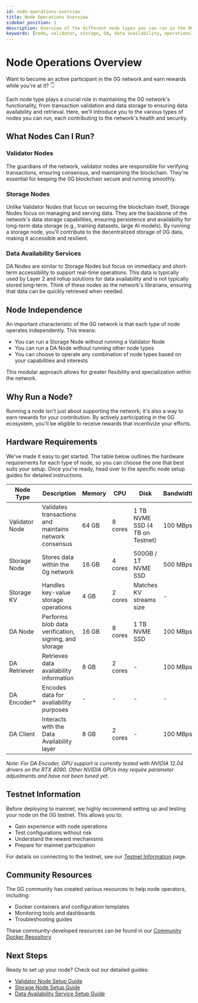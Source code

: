 ```yaml
---
id: node-operations-overview
title: Node Operations Overview
sidebar_position: 1
description: Overview of the different node types you can run in the 0G network
keywords: [node, validator, storage, DA, data availability, operations]
---
```


# Node Operations Overview

Want to become an active participant in the 0G network and earn rewards while you're at it? 👇

Each node type plays a crucial role in maintaining the 0G network's functionality, from transaction validation and data storage to ensuring data availability and retrieval. Here, we'll introduce you to the various types of nodes you can run, each contributing to the network's health and security.

## What Nodes Can I Run?

### Validator Nodes
The guardians of the network, validator nodes are responsible for verifying transactions, ensuring consensus, and maintaining the blockchain. They're essential for keeping the 0G blockchain secure and running smoothly.

### Storage Nodes
Unlike Validator Nodes that focus on securing the blockchain itself, Storage Nodes focus on managing and serving data. They are the backbone of the network's data storage capabilities, ensuring persistence and availability for long-term data storage (e.g., training datasets, large AI models). By running a storage node, you'll contribute to the decentralized storage of 0G data, making it accessible and resilient.

### Data Availability Services
DA Nodes are similar to Storage Nodes but focus on immediacy and short-term accessibility to support real-time operations. This data is typically used by Layer 2 and rollup solutions for data availability and is not typically stored long-term. Think of these nodes as the network's librarians, ensuring that data can be quickly retrieved when needed.

## Node Independence

An important characteristic of the 0G network is that each type of node operates independently. This means:

- You can run a Storage Node without running a Validator Node
- You can run a DA Node without running other node types
- You can choose to operate any combination of node types based on your capabilities and interests

This modular approach allows for greater flexibility and specialization within the network.

## Why Run a Node?

Running a node isn't just about supporting the network; it's also a way to earn rewards for your contribution. By actively participating in the 0G ecosystem, you'll be eligible to receive rewards that incentivize your efforts.

## Hardware Requirements

We've made it easy to get started. The table below outlines the hardware requirements for each type of node, so you can choose the one that best suits your setup. Once you're ready, head over to the specific node setup guides for detailed instructions.

| Node Type | Description | Memory | CPU | Disk | Bandwidth |
|-----------|-------------|--------|-----|------|-----------|
| Validator Node | Validates transactions and maintains network consensus | 64 GB | 8 cores | 1 TB NVME SSD (4 TB on Testnet) | 100 MBps |
| Storage Node | Stores data within the 0g network | 16 GB | 4 cores | 500GB / 1T NVME SSD | 500 MBps |
| Storage KV | Handles key-value storage operations | 4 GB | 2 cores | Matches KV streams size | - |
| DA Node | Performs blob data verification, signing, and storage | 16 GB | 8 cores | 1 TB NVME SSD | 100 MBps |
| DA Retriever | Retrieves data availability information | 8 GB | 2 cores | - | 100 MBps |
| DA Encoder* | Encodes data for availability purposes | - | - | - | - |
| DA Client | Interacts with the Data Availability layer | 8 GB | 2 cores | - | 100 MBps |

*Note: For DA Encoder, GPU support is currently tested with NVIDIA 12.04 drivers on the RTX 4090. Other NVIDIA GPUs may require parameter adjustments and have not been tuned yet.*

## Testnet Information

Before deploying to mainnet, we highly recommend setting up and testing your node on the 0G testnet. This allows you to:

- Gain experience with node operations
- Test configurations without risk
- Understand the reward mechanisms
- Prepare for mainnet participation

For details on connecting to the testnet, see our [Testnet Information](/node-operations/testnet-information) page.

## Community Resources

The 0G community has created various resources to help node operators, including:
- Docker containers and configuration templates
- Monitoring tools and dashboards
- Troubleshooting guides

These community-developed resources can be found in our [Community Docker Repository](/node-operations/community-docker-repo).

## Next Steps

Ready to set up your node? Check out our detailed guides:

- [Validator Node Setup Guide](/node-operations/validator-node)
- [Storage Node Setup Guide](/node-operations/storage-node)
- [Data Availability Service Setup Guide](/node-operations/da-node)